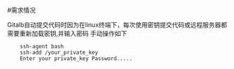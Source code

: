 #需求情况

Gitalb自动提交代码时因为在linux终端下，每次使用密钥提交代码或远程服务器都需要重新加载密钥,并输入密码
手动操作如下
```shell
	ssh-agent bash
	ssh-add /your_private_key
	Enter your private_key Password.....
```


